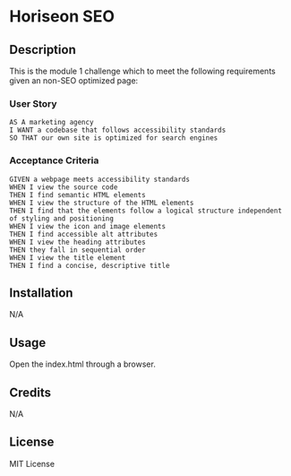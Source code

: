 # Horiseon SEO 

## Description

This is the module 1 challenge which to meet the following requirements given an non-SEO optimized page:

### User Story

```
AS A marketing agency
I WANT a codebase that follows accessibility standards
SO THAT our own site is optimized for search engines
```

### Acceptance Criteria

```
GIVEN a webpage meets accessibility standards
WHEN I view the source code
THEN I find semantic HTML elements
WHEN I view the structure of the HTML elements
THEN I find that the elements follow a logical structure independent of styling and positioning
WHEN I view the icon and image elements
THEN I find accessible alt attributes
WHEN I view the heading attributes
THEN they fall in sequential order
WHEN I view the title element
THEN I find a concise, descriptive title
```


## Installation

N/A

## Usage

Open the index.html through a browser. 

## Credits

N/A

## License

MIT License
